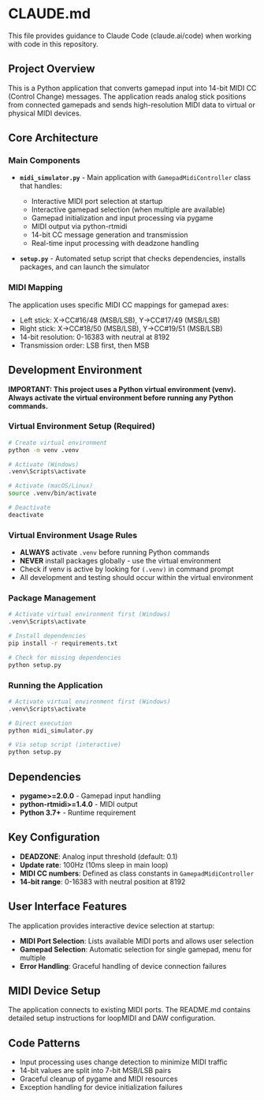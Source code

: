 # CLAUDE.md

This file provides guidance to Claude Code (claude.ai/code) when working with code in this repository.

## Project Overview

This is a Python application that converts gamepad input into 14-bit MIDI CC (Control Change) messages. The application reads analog stick positions from connected gamepads and sends high-resolution MIDI data to virtual or physical MIDI devices.

## Core Architecture

### Main Components

- **`midi_simulator.py`** - Main application with `GamepadMidiController` class that handles:
  - Interactive MIDI port selection at startup
  - Interactive gamepad selection (when multiple are available)
  - Gamepad initialization and input processing via pygame
  - MIDI output via python-rtmidi
  - 14-bit CC message generation and transmission
  - Real-time input processing with deadzone handling

- **`setup.py`** - Automated setup script that checks dependencies, installs packages, and can launch the simulator

### MIDI Mapping

The application uses specific MIDI CC mappings for gamepad axes:
- Left stick: X→CC#16/48 (MSB/LSB), Y→CC#17/49 (MSB/LSB)
- Right stick: X→CC#18/50 (MSB/LSB), Y→CC#19/51 (MSB/LSB)
- 14-bit resolution: 0-16383 with neutral at 8192
- Transmission order: LSB first, then MSB

## Development Environment

**IMPORTANT: This project uses a Python virtual environment (venv). Always activate the virtual environment before running any Python commands.**

### Virtual Environment Setup (Required)
```bash
# Create virtual environment
python -m venv .venv

# Activate (Windows)
.venv\Scripts\activate

# Activate (macOS/Linux)
source .venv/bin/activate

# Deactivate
deactivate
```

### Virtual Environment Usage Rules
- **ALWAYS** activate `.venv` before running Python commands
- **NEVER** install packages globally - use the virtual environment
- Check if venv is active by looking for `(.venv)` in command prompt
- All development and testing should occur within the virtual environment

### Package Management
```bash
# Activate virtual environment first (Windows)
.venv\Scripts\activate

# Install dependencies
pip install -r requirements.txt

# Check for missing dependencies
python setup.py
```

### Running the Application
```bash
# Activate virtual environment first (Windows)
.venv\Scripts\activate

# Direct execution
python midi_simulator.py

# Via setup script (interactive)
python setup.py
```

## Dependencies

- **pygame>=2.0.0** - Gamepad input handling
- **python-rtmidi>=1.4.0** - MIDI output
- **Python 3.7+** - Runtime requirement

## Key Configuration

- **DEADZONE**: Analog input threshold (default: 0.1)
- **Update rate**: 100Hz (10ms sleep in main loop)
- **MIDI CC numbers**: Defined as class constants in `GamepadMidiController`
- **14-bit range**: 0-16383 with neutral position at 8192

## User Interface Features

The application provides interactive device selection at startup:
- **MIDI Port Selection**: Lists available MIDI ports and allows user selection
- **Gamepad Selection**: Automatic selection for single gamepad, menu for multiple
- **Error Handling**: Graceful handling of device connection failures

## MIDI Device Setup

The application connects to existing MIDI ports. The README.md contains detailed setup instructions for loopMIDI and DAW configuration.

## Code Patterns

- Input processing uses change detection to minimize MIDI traffic
- 14-bit values are split into 7-bit MSB/LSB pairs
- Graceful cleanup of pygame and MIDI resources
- Exception handling for device initialization failures